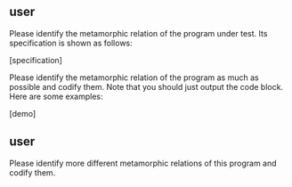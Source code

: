 ## user

Please identify the metamorphic relation of the program under test. Its specification is shown as follows:

[specification]

Please identify the metamorphic relation of the program as much as possible and codify them. Note that you should just output the code block. Here are some examples:

[demo]

## user

Please identify more different metamorphic relations of this program and codify them.